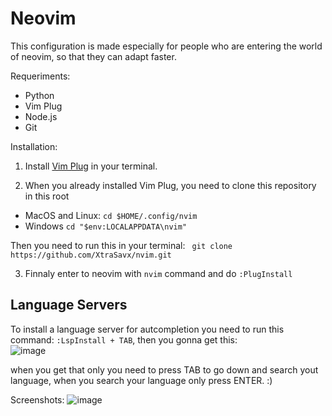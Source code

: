 # Neovim
This configuration is made especially for people who are entering the world of neovim, so that they can adapt faster.

Requeriments:
- Python
- Vim Plug
- Node.js
- Git

Installation:

1. Install [Vim Plug](https://github.com/junegunn/vim-plug) in your terminal.

2. When you already installed Vim Plug, you need to clone this repository in this root
- MacOS and Linux: ``cd $HOME/.config/nvim``
- Windows ``cd "$env:LOCALAPPDATA\nvim"``

Then you need to run this in your terminal:
`` git clone https://github.com/XtraSavx/nvim.git``

3. Finnaly enter to neovim with ``nvim`` command and do ``:PlugInstall``


## Language Servers
To install a language server for autcompletion you need to run this command: ``:LspInstall + TAB``,
then you gonna get this:  
![image](https://user-images.githubusercontent.com/81933734/142349345-3b291906-449d-486a-91ea-d9043f608a47.png)

when you get that only you need to press TAB to go down and search yout language, when you search your language only press ENTER. :)


Screenshots:
![image](https://user-images.githubusercontent.com/81933734/142349000-2c125d74-2886-442e-9a70-39665d2fcc67.png)


